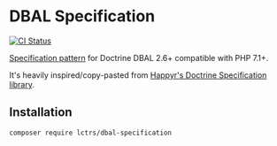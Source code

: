 # DBAL Specification
[![CI Status](https://github.com/Lctrs/DBAL-Specification/workflows/Continuous%20Integration/badge.svg)](https://github.com/Lctrs/DBAL-Specification/actions)

[Specification pattern](http://en.wikipedia.org/wiki/Specification_pattern) for Doctrine DBAL 2.6+ compatible with PHP 7.1+.

It's heavily inspired/copy-pasted from [Happyr's Doctrine Specification library](https://github.com/Happyr/Doctrine-Specification).

## Installation

```shell
composer require lctrs/dbal-specification
```
